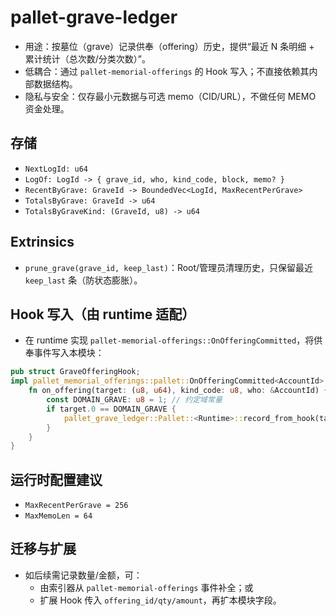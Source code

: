 # pallet-grave-ledger

- 用途：按墓位（grave）记录供奉（offering）历史，提供“最近 N 条明细 + 累计统计（总次数/分类次数）”。
- 低耦合：通过 `pallet-memorial-offerings` 的 Hook 写入；不直接依赖其内部数据结构。
- 隐私与安全：仅存最小元数据与可选 memo（CID/URL），不做任何 MEMO 资金处理。

## 存储
- `NextLogId: u64`
- `LogOf: LogId -> { grave_id, who, kind_code, block, memo? }`
- `RecentByGrave: GraveId -> BoundedVec<LogId, MaxRecentPerGrave>`
- `TotalsByGrave: GraveId -> u64`
- `TotalsByGraveKind: (GraveId, u8) -> u64`

## Extrinsics
- `prune_grave(grave_id, keep_last)`：Root/管理员清理历史，只保留最近 `keep_last` 条（防状态膨胀）。

## Hook 写入（由 runtime 适配）
- 在 runtime 实现 `pallet-memorial-offerings::OnOfferingCommitted`，将供奉事件写入本模块：
```rust
pub struct GraveOfferingHook;
impl pallet_memorial_offerings::pallet::OnOfferingCommitted<AccountId> for GraveOfferingHook {
    fn on_offering(target: (u8, u64), kind_code: u8, who: &AccountId) {
        const DOMAIN_GRAVE: u8 = 1; // 约定域常量
        if target.0 == DOMAIN_GRAVE {
            pallet_grave_ledger::Pallet::<Runtime>::record_from_hook(target.1, who.clone(), kind_code, None);
        }
    }
}
```

## 运行时配置建议
- `MaxRecentPerGrave = 256`
- `MaxMemoLen = 64`

## 迁移与扩展
- 如后续需记录数量/金额，可：
  - 由索引器从 `pallet-memorial-offerings` 事件补全；或
  - 扩展 Hook 传入 `offering_id/qty/amount`，再扩本模块字段。
